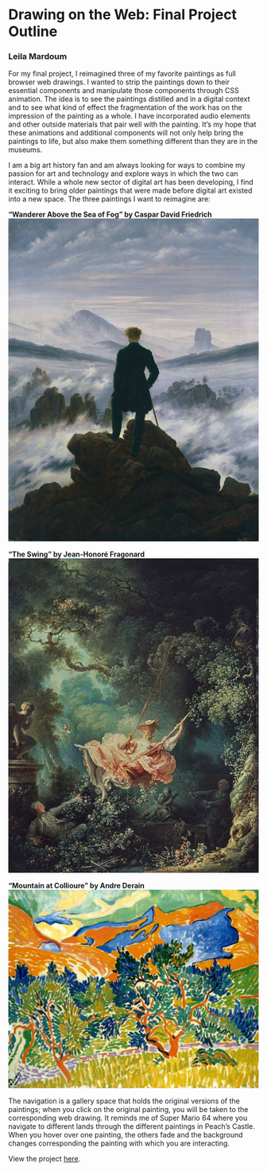 # Drawing on the Web: Final Project Outline
### Leila Mardoum
For my final project, I reimagined three of my favorite paintings as full browser web drawings. I wanted to strip the paintings down to their essential components and manipulate those components through CSS animation. The idea is to see the paintings distilled and in a digital context and to see what kind of effect the fragmentation of the work has on the impression of the painting as a whole. I have incorporated audio elements and other outside materials that pair well with the painting. It’s my hope that these animations and additional components will not only help bring the paintings to life, but also make them something different than they are in the museums. 

I am a big art history fan and am always looking for ways to combine my passion for art and technology and explore ways in which the two can interact. While a whole new sector of digital art has been developing, I find it exciting to bring older paintings that were made before digital art existed into a new space. The three paintings I want to reimagine are:

__“Wanderer Above the Sea of Fog” by Caspar David Friedrich__
![Wanderer Above the Sea of Fog](./resources/fog.jpeg)

__“The Swing” by Jean-Honoré Fragonard__
![The Swing](./resources/the_swing.jpg)

__“Mountain at Collioure” by Andre Derain__
![Mountains at Collioure](./resources/mountains_at_collioure.jpg)

The navigation is a gallery space that holds the original versions of the paintings; when you click on the original painting, you will be taken to the corresponding web drawing. It reminds me of Super Mario 64 where you navigate to different lands through the different paintings in Peach’s Castle. When you hover over one painting, the others fade and the background changes corresponding the painting with which you are interacting.

View the project [here](http://i6.cims.nyu.edu/~lsm389/380/final/navigation.html).